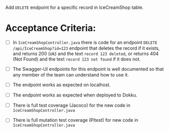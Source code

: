  Add `DELETE` endpoint for a specific record in IceCreamShop table.

# Acceptance Criteria:

- [ ] In `IceCreamShopController.java` there is code for an 
      endpoint `DELETE /api/IceCreamShop?id=123` endpoint 
      that deletes the record if it exists, and returns 200 (ok) and 
      the text `record 123 deleted`, or returns 404 (Not Found) and
      the text `record 123 not found` if it does not.
- [ ] The Swagger-UI endpoints for this endpoint is well documented
      so that any member of the team can understand how to use it.
- [ ] The endpoint works as expected on localhost.
- [ ] The endpoint works as expected when deployed to Dokku.
- [ ] There is full test coverage (Jacoco) for the new code in 
      `IceCreamShopController.java`
- [ ] There is full mutation test coverage (Pitest) for new code in
      `IceCreamShopController.java`


